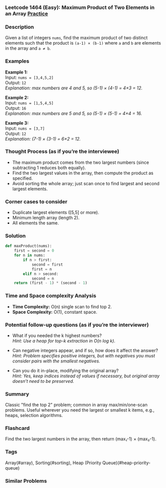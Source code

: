 ### Leetcode 1464 (Easy): Maximum Product of Two Elements in an Array [Practice](https://leetcode.com/problems/maximum-product-of-two-elements-in-an-array)

### Description  
Given a list of integers `nums`, find the maximum product of two distinct elements such that the product is `(a-1) × (b-1)` where `a` and `b` are elements in the array and `a ≠ b`.

### Examples  

**Example 1:**  
Input: `nums = [3,4,5,2]`  
Output: `12`  
*Explanation: max numbers are 4 and 5, so (5-1) × (4-1) = 4×3 = 12.*

**Example 2:**  
Input: `nums = [1,5,4,5]`  
Output: `16`  
*Explanation: max numbers are 5 and 5, so (5-1) × (5-1) = 4×4 = 16.*

**Example 3:**  
Input: `nums = [3,7]`  
Output: `12`  
*Explanation: (7-1) × (3-1) = 6×2 = 12.*

### Thought Process (as if you’re the interviewee)  
- The maximum product comes from the two largest numbers (since subtracting 1 reduces both equally).
- Find the two largest values in the array, then compute the product as specified.
- Avoid sorting the whole array; just scan once to find largest and second largest elements.

### Corner cases to consider  
- Duplicate largest elements ([5,5] or more).
- Minimum length array (length 2).
- All elements the same.

### Solution

```python
def maxProduct(nums):
    first = second = 0
    for n in nums:
        if n > first:
            second = first
            first = n
        elif n > second:
            second = n
    return (first - 1) * (second - 1)
```

### Time and Space complexity Analysis  
- **Time Complexity:** O(n) single scan to find top 2.
- **Space Complexity:** O(1), constant space.

### Potential follow-up questions (as if you’re the interviewer)  

- What if you needed the k highest numbers?  
  *Hint: Use a heap for top-k extraction in O(n log k).*  

- Can negative integers appear, and if so, how does it affect the answer?  
  *Hint: Problem specifies positive integers, but with negatives you must consider pairs with the smallest negatives.*

- Can you do it in-place, modifying the original array?  
  *Hint: Yes, keep indices instead of values if necessary, but original array doesn’t need to be preserved.*

### Summary
Classic "find the top 2" problem; common in array max/min/one-scan problems. Useful wherever you need the largest or smallest k items, e.g., heaps, selection algorithms.


### Flashcard
Find the two largest numbers in the array, then return (max₁-1) × (max₂-1).

### Tags
Array(#array), Sorting(#sorting), Heap (Priority Queue)(#heap-priority-queue)

### Similar Problems
